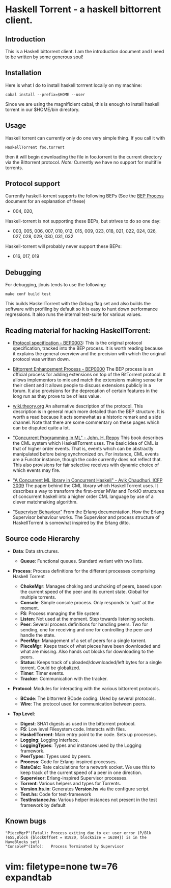 Haskell Torrent - a haskell bittorrent client.
==========

Introduction
----------

This is a Haskell bittorrent client. I am the introduction document
and I need to be written by some generous soul!

Installation
------------

Here is what I do to install haskell torrrent locally on my machine:

    cabal install --prefix=$HOME --user

Since we are using the magnificient cabal, this is enough to install haskell
torrent in our $HOME/bin directory.

Usage
-----------------

Haskell torrent can currently only do one very simple thing. If you call it with

    HaskellTorrent foo.torrent

then it will begin downloading the file in foo.torrent to the current
directory via the Bittorrent protocol. *Note:* Currently we have no support
for multifile torrents.

Protocol support
----------------

Currently haskell-torrent supports the following BEPs (See the
[BEP Process](http://www.bittorrent.org/beps/bep_0000.html) document for an
explanation of these)

   - 004, 020,

Haskell-torrent is not supporting these BEPs, but strives to do so one day:

   - 003, 005, 006, 007, 010, 012, 015, 009, 023, 018, 021, 022, 024, 026, 027,
     028, 029, 030, 031, 032

Haskell-torrent will probably never support these BEPs:

   - 016, 017, 019

Debugging
---------

For debugging, jlouis tends to use the following:

    make conf build test

This builds HaskellTorrent with the *Debug* flag set and also builds the software with profiling
by default so it is easy to hunt down performance regressions. It also runs the internal test-suite
for various values.

Reading material for hacking HaskellTorrent:
--------------------------------------------

   - [Protocol specification - BEP0003](http://www.bittorrent.org/beps/bep_0003.html):
     This is the original protocol specification, tracked into the BEP
     process. It is worth reading because it explains the general overview
     and the precision with which the original protocol was written down.

   - [Bittorrent Enhancement Process - BEP0000](http://www.bittorrent.org/beps/bep_0000.html)
     The BEP process is an official process for adding extensions on top of
     the BitTorrent protocol. It allows implementors to mix and match the
     extensions making sense for their client and it allows people to
     discuss extensions publicly in a forum. It also provisions for the
     deprecation of certain features in the long run as they prove to be of
     less value.

   - [wiki.theory.org](http://wiki.theory.org/Main_Page)
     An alternative description of the protocol. This description is in
     general much more detailed than the BEP structure. It is worth a read
     because it acts somewhat as a historic remark and a side channel. Note
     that there are some commentary on these pages which can be disputed
     quite a lot.

   - ["Concurrent Programming in ML" - John. H. Reppy](http://www.amazon.com/Concurrent-Programming-ML-John-Reppy/dp/0521480892)
     This book describes the CML system which HaskellTorrent uses. The basic
     idea of CML is that of higher order events. That is, events which can
     be abstractly manipulated before being synchronized on. For instance,
     CML events are a Functor instance, though the code currently does not
     reflect that. This also provisions for fair selective receives
     with dynamic choice of which events may fire.

   - ["A Concurrent ML library in Concurrent Haskell" - Avik Chaudhuri, ICFP 2009](http://www.cs.umd.edu/~avik/projects/cmllch/)
     The paper behind the CML library which HaskellTorrent uses. It
     describes a way to transform the first-order MVar and ForkIO structures
     of concurrent haskell into a higher order CML language by use of a
     clever matchmaking algorithm.

   - ["Supervisor Behaviour"](http://erlang.org/doc/design_principles/sup_princ.html)
     From the Erlang documentation. How the Erlang Supervisor behaviour
     works. The Supervisor and process structure of HaskellTorrent is
     somewhat inspired by the Erlang ditto.

Source code Hierarchy
---------------------

   - **Data**: Data structures.
      - **Queue**: Functional queues. Standard variant with two lists.

   - **Process**: Process definitions for the different processes comprising Haskell Torrent
      - **ChokeMgr**: Manages choking and unchoking of peers, based upon the current speed of the peer
        and its current state. Global for multiple torrents.
      - **Console**: Simple console process. Only responds to 'quit' at the moment.
      - **FS**: Process managing the file system.
      - **Listen**: Not used at the moment. Step towards listening sockets.
      - **Peer**: Several process definitions for handling peers. Two for sending, one for receiving
        and one for controlling the peer and handle the state.
      - **PeerMgr**: Management of a set of peers for a single torrent.
      - **PieceMgr**: Keeps track of what pieces have been downloaded and what are missing. Also hands
        out blocks for downloading to the peers.
      - **Status**: Keeps track of uploaded/downloaded/left bytes for a single torrent. Could be globalized.
      - **Timer**: Timer events.
      - **Tracker**: Communication with the tracker.

   - **Protocol**: Modules for interacting with the various bittorrent protocols.
      - **BCode**: The bittorrent BCode coding. Used by several protocols.
      - **Wire**: The protocol used for communication between peers.

   - **Top Level**:
      - **Digest**: SHA1 digests as used in the bittorrent protocol.
      - **FS**: Low level Filesystem code. Interacts with files.
      - **HaskellTorrent**: Main entry point to the code. Sets up processes.
      - **Logging**: Logging interface.
      - **LoggingTypes**: Types and instances used by the Logging framework.
      - **PeerTypes**: Types used by peers.
      - **Process**: Code for Erlang-inspired processes.
      - **RateCalc**: Rate calculations for a network socket. We use this to keep track of the
        current speed of a peer in one direction.
      - **Supervisor**: Erlang-inspired Supervisor processes.
      - **Torrent**: Various helpers and types for Torrents.
      - **Version.hs.in**: Generates **Version.hs** via the configure script.
      - **Test.hs**: Code for test-framework
      - **TestInstance.hs**: Various helper instances not present in the test framework by default

Known bugs
----------

    "PieceMgrP"(Fatal):	Process exiting due to ex: user error (P/Blk (655,Block {blockOffset = 81920, blockSize = 16384}) is in the HaveBlocks set)
    "ConsoleP"(Info):	Process Terminated by Supervisor

# vim: filetype=none tw=76 expandtab
